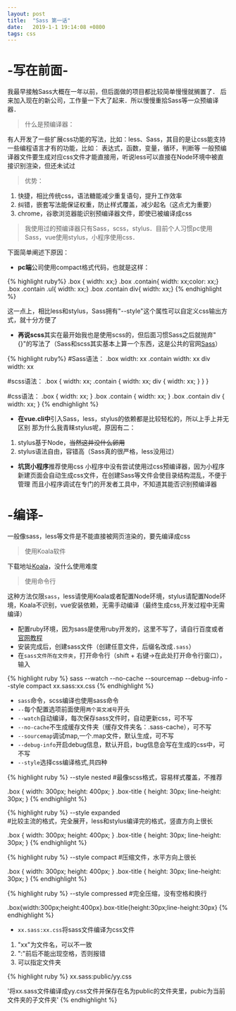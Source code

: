 ```yaml
---
layout: post
title:  "Sass 第一话"
date:   2019-1-1 19:14:08 +0800
tags: css
---
```


# -写在前面-

我最早接触Sass大概在一年以前，但后面做的项目都比较简单慢慢就搁置了．
后来加入现在的新公司，工作量一下大了起来．所以慢慢重拾Sass等一众预编译器．

>什么是预编译器：

有人开发了一些扩展css功能的写法，比如：less、Sass，其目的是让css能支持一些编程语言才有的功能，比如：
表达式，函数，变量，循环，判断等
一般预编译器文件要生成对应css文件才能直接用，听说less可以直接在Node环境中被直接识别渲染，但还未试过

>优势：

1. 快捷，相比传统css，语法糖能减少重复语句，提升工作效率
2. 纠错，嵌套写法能保证权重，防止样式覆盖，减少起名（这点尤为重要）
3. chrome，谷歌浏览器能识别预编译器文件，即使已被编译成css

>我使用过的预编译器只有Sass，scss，stylus．目前个人习惯pc使用Sass，vue使用stylus，小程序使用css．

下面简单阐述下原因：

* **pc端**公司使用compact格式代码，也就是这样：

{% highlight ruby%}
.box { width: xx;}
.box .contain{ width: xx;color: xx;}
.box .contain .ul{ width: xx;}
.box .contain div{ width: xx;}
{% endhighlight %}

这一点上，相比less和stylus，Sass拥有"--style"这个属性可以自定义css输出方式，就十分方便了

* **再说scss**其实在最开始我也是使用scss的，但后面习惯Sass之后就抛弃"{}"的写法了（Sass和scss其实基本上算一个东西，这是公共的官网[Sass]）

{% highlight ruby%}
#Sass语法：
.box 
  width: xx
  .contain
    width: xx
      div
        width: xx

#scss语法：
.box {
  width: xx;
  .contain {
    width: xx;
    div {
      width: xx;
    }
  }
}

#css语法：
.box { width: xx; }
.box .contain { width: xx; }
.box .contain div { width: xx; }
{% endhighlight %}

* **在vue.cli中**引入Sass，less，stylus的依赖都是比较轻松的，所以上手上并无区别
那为什么我青睐stylus呢，原因有二：

1. stylus基于Node，~~当然这并没什么卵用~~
2. stylus语法自由，容错高（Sass真的很严格，less没用过）

* **坑货小程序**推荐使用css
小程序中没有尝试使用过css预编译器，因为小程序新建页面会自动生成css文件，在创建Sass等文件会使目录结构混乱，不便于管理
而且小程序调试在专门的开发者工具中，不知道其能否识别预编译器

# -编译-

一般像sass，less等文件是不能直接被网页渲染的，要先编译成css

>使用Koala软件

下载地址[Koala]，没什么使用难度

>使用命令行

这种方法仅限`sass`，less请使用Koala或者配置Node环境，stylus请配置Node环境，Koala不识别，vue安装依赖，无需手动编译（最终生成css,开发过程中无需编译）

* 配置ruby环境，因为sass是使用ruby开发的，这里不写了，请自行百度或者[官网教程]
* 安装完成后，创建sass文件（创建任意文件，后缀名改成`.sass`）
* 在`sass文件所在文件夹`，打开命令行（shift + 右键->在此处打开命令行窗口），输入

{% highlight ruby %}
sass --watch --no-cache --sourcemap --debug-info --style compact xx.sass:xx.css
{% endhighlight %}

* `sass`命令，scss编译也使用sass命令
* `--`每个配置选项前面使用`两个英文减号`开头
* `--watch`自动编译，每次保存sass文件时，自动更新css，可不写
* `--no-cache`不生成缓存文件夹（缓存文件夹名：.sass-cache），可不写
* `--sourcemap`调试map,一个.map文件，默认生成，可不写
* `--debug-info`开启debug信息，默认开启，bug信息会写在生成的css中，可不写
* `--style`选择css编译格式,共四种

{% highlight ruby  %}
--style nested 
#最像scss格式，容易样式覆盖，不推荐

.box {
  width: 300px;
  height: 400px; }
  .box-title {
    height: 30px;
    line-height: 30px; }
{% endhighlight %}

{% highlight ruby  %}
--style expanded  
#比较主流的格式，完全展开，less和stylus编译完的格式，竖直方向上很长

.box {
  width: 300px;
  height: 400px;
}
.box-title {
  height: 30px;
  line-height: 30px;
}
{% endhighlight %}

{% highlight ruby  %}
--style compact
#压缩文件，水平方向上很长

.box { width: 300px; height: 400px; }
.box-title { height: 30px; line-height: 30px; }
{% endhighlight %}

{% highlight ruby  %}
--style compressed
#完全压缩，没有空格和换行

.box{width:300px;height:400px}.box-title{height:30px;line-height:30px}
{% endhighlight %}

* `xx.sass:xx.css`将sass文件编译为css文件

1. "xx"为文件名，可以不一致
1. ":"前后不能出现空格，否则报错
3. 可以指定文件夹

{% highlight ruby  %}
xx.sass:public/yy.css

'将xx.sass文件编译成yy.css文件并保存在名为public的文件夹里，pubic为当前文件夹的子文件夹'
{% endhighlight %}



[Sass]: https://www.sass.hk/
[Koala]: http://koala-app.com/index-zh.html
[官网教程]: https://www.sass.hk/install/
